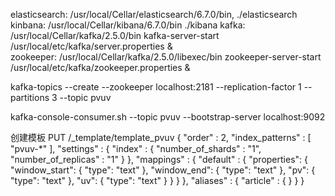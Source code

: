 elasticsearch: /usr/local/Cellar/elasticsearch/6.7.0/bin, ./elasticsearch
kinbana:       /usr/local/Cellar/kibana/6.7.0/bin         ./kibana
kafka:         /usr/local/Cellar/kafka/2.5.0/bin          kafka-server-start /usr/local/etc/kafka/server.properties &     
zookeeper:     /usr/local/Cellar/kafka/2.5.0/libexec/bin  zookeeper-server-start /usr/local/etc/kafka/zookeeper.properties &


kafka-topics --create --zookeeper localhost:2181 --replication-factor 1 --partitions 3 --topic pvuv

kafka-console-consumer.sh --topic pvuv --bootstrap-server localhost:9092

创建模板
PUT /_template/template_pvuv
{
    "order" : 2,
    "index_patterns" : [
      "pvuv-*"
    ],
    "settings" : {
      "index" : {
        "number_of_shards" : "1",
        "number_of_replicas" : "1"
      }
    },
    "mappings" : {
      "default" : {
        "properties": {
             "window_start": { 
                "type": "text"
              }, 
              "window_end": { 
                  "type": "text"
              },
              "pv": { 
                  "type": "text"
              },
              "uv": { 
                  "type": "text"
              }
         }
      }
    },
    "aliases" : {
      "article" : { }
    }
  }